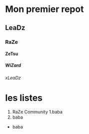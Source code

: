 # Mon premier repot

## LeaDz

### RaZe

#### ZeTsu

##### WiZard

###### xLeaDz

# les listes

1. RaZe Community
   1.baba
1. baba

- baba
